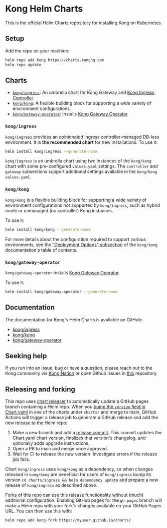 # Kong Helm Charts

This is the official Helm Charts repository for installing Kong on Kubernetes.

## Setup

Add the repo on your machine:

```bash
helm repo add kong https://charts.konghq.com
helm repo update
```

## Charts

- [`kong/ingress`][#kongingress]: An umbrella chart for Kong Gateway and [Kong Ingress Controller][kic_gh].
- [`kong/kong`][#kongkong]: A flexible building block for supporting a wide variety of environment configurations.
- [`kong/gateway-operator`][#konggateway-operator]: Installs [Kong Gateway Operator][kgo_gh].

[#kongingress]: #kongingress
[#kongkong]: #kongkong
[#konggateway-operator]: #konggateway-operator
[kic_gh]: https://github.com/Kong/kubernetes-ingress-controller

### `kong/ingress`

`kong/ingress` provides an opinionated ingress controller-managed DB-less
environment.
It is **the recommended chart** for new installations. To use it:

```bash
helm install kong/ingress --generate-name
```

`kong/ingress` is an umbrella chart using two instances of the `kong/kong`
chart with some pre-configured `values.yaml` settings.
The `controller` and `gateway` subsections support additional settings available
in the `kong/kong` `values.yaml`.

### `kong/kong`

`kong/kong` is a flexible building block for supporting a wide variety of
environment configurations not supported by `kong/ingress`, such as hybrid mode
or unmanaged (no controller) Kong instances.

To use it:

```bash
helm install kong/kong --generate-name
```

For more details about the configuration required to support various
environments, see the ["Deployment Options" subsection][kong_deployment_options]
of the `kong/kong` documentation's table of contents.

[kong_deployment_options]: ./charts/kong#deployment-options

### `kong/gateway-operator`

`kong/gateway-operator` installs [Kong Gateway Operator][kgo_gh].

To use it:

```bash
helm install kong/gateway-operator --generate-name
```

[kgo_gh]: https://github.com/Kong/gateway-operator

## Documentation

The documentation for Kong's Helm Charts is available on GitHub:

- [kong/ingress](https://github.com/Kong/charts/blob/main/charts/ingress/README.md)
- [kong/kong](https://github.com/Kong/charts/blob/main/charts/kong/README.md)
- [kong/gateway-operator](https://github.com/Kong/charts/blob/main/charts/gateway-operator/README.md)

## Seeking help

If you run into an issue, bug or have a question, please reach out to the Kong
community via [Kong Nation](https://discuss.konghq.com) or open Github
issues in [this](https://github.com/kong/charts/issues) repository.

## Releasing and forking

This repo uses [chart releaser](https://github.com/helm/chart-releaser-action/)
to automatically update a GitHub pages branch containing a Helm repo. When you
[bump the `version` field in
Chart.yaml](https://github.com/Kong/charts/commit/c599f4bc78a0ef73eb3cc8a6b22d881864dc0188#diff-466edb10b903c1c9f9019fd0128824ba889bbe1bdff3da186cf698e3a5703af8)
in one of the charts under `charts/` and merge to main, GitHub Actions will
trigger a release job to generate a GitHub release and add the new release to
the Helm repo:

1. Make a new branch and add a [release commit](https://github.com/Kong/charts/pull/576/commits/aa6e73442e5d32c8af3f4e2f000e439578020996).
   This commit updates the Chart.yaml chart version, finalizes that version's changelog, and optionally adds upgrade instructions.
2. Open a PR to main and merge once approved.
3. Wait for CI to release the new version. Investigate errors if the release job fails.

Chart `kong/ingress` uses `kong/kong` as a dependency, so when changes released in `kong/kong` are beneficial for users of `kong/ingress` bump its version `cd charts/ingress && helm dependency update` and prepare a new release of `kong/ingress` as described above.

Forks of this repo can use this release functionality without (much) additional
configuration. Enabling GitHub pages for the `gh-pages` branch will make a Helm
repo with your fork's changes available on your GitHub Pages URL. You can then
use this with:

```sh
helm repo add kong-fork https://myuser.github.io/charts/
```
